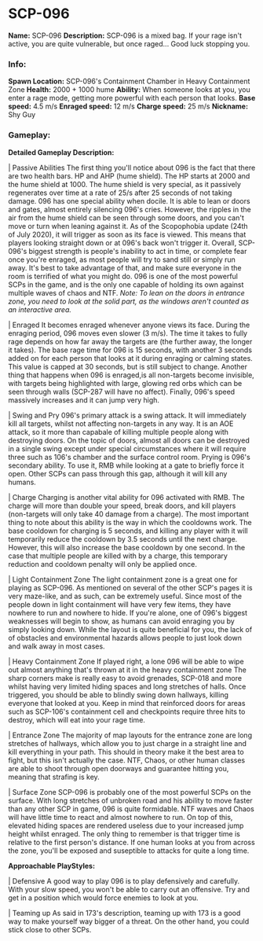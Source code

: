 # SCP-096

**Name:** SCP-096
**Description:** SCP-096 is a mixed bag. If your rage isn't active, you are quite vulnerable, but once raged... Good luck stopping you.

### Info:

**Spawn Location:** SCP-096's Containment Chamber in Heavy Containment Zone
**Health:** 2000 + 1000 hume
**Ability:** When someone looks at you, you enter a rage mode, getting more powerful with each person that looks.
**Base speed:** 4.5 m/s
**Enraged speed:** 12 m/s
**Charge speed:** 25 m/s
**Nickname:** Shy Guy

### Gameplay:

**Detailed Gameplay Description:**

| Passive Abilities
The first thing you'll notice about 096 is the fact that there are two health bars. HP and AHP (hume shield). The HP starts at 2000 and the hume shield at 1000. The hume shield is very special, as it passively regenerates over time at a rate of 25/s after 25 seconds of not taking damage. 096 has one special ability when docile. It is able to lean or doors and gates, almost entirely silencing 096's cries. However, the ripples in the air from the hume shield can be seen through some doors, and you can't move or turn when leaning against it. As of the Scopophobia update (24th of July 2020), it will trigger as soon as its face is viewed. This means that players looking straight down or at 096's back won't trigger it. Overall, SCP-096's biggest strength is people's inability to act in time, or complete fear once you're enraged, as most people will try to sand still or simply run away. It's best to take advantage of that, and make sure everyone in the room is terrified of what you might do. 096 is one of the most powerful SCPs in the game, and is the only one capable of holding its own against multiple waves of chaos and NTF.
*Note: To lean on the doors in entrance zone, you need to look at the solid part, as the windows aren't counted as an interactive area.*

| Enraged
It becomes enraged whenever anyone views its face. During the enraging period, 096 moves even slower (3 m/s). The time it takes to fully rage depends on how far away the targets are (the further away, the longer it takes). The base rage time for 096 is 15 seconds, with another 3 seconds added on for each person that looks at it during enraging or calming states. This value is capped at 30 seconds, but is still subject to change. Another thing that happens when 096 is enraged,is all non-targets become invisible, with targets being highlighted with large, glowing red orbs which can be seen through walls (SCP-287 will have no affect). Finally, 096's speed massively increases and it can jump very high.

| Swing and Pry
096's primary attack is a swing attack. It will immediately kill all targets, whilst not affecting non-targets in any way. It is an AOE attack, so it more than capabale of killing multiple people along with destroying doors. On the topic of doors, almost all doors can be destroyed in a single swing except under special circumstances where it will require three such as 106's chamber and the surface control room. Prying is 096's secondary ability. To use it, RMB while looking at a gate to briefly force it open. Other SCPs can pass through this gap, although it will kill any humans.

| Charge
Charging is another vital ability for 096 activated with RMB. The charge will more than double your speed, break doors, and kill players (non-targets will only take 40 damage from a charge). The most important thing to note about this ability is the way in which the cooldowns work. The base cooldown for charging is 5 seconds, and killing any player with it will temporarily reduce the cooldown by 3.5 seconds until the next charge. However, this will also increase the base cooldown by one second. In the case that multiple people are killed with by a charge, this temporary reduction and cooldown penalty will only be applied once.

| Light Containment Zone
The light containment zone is a great one for playing as SCP-096. As mentioned on several of the other SCP's pages it is very maze-like, and as such, can be extremely useful. Since most of the people down in light containment will have very few items, they have nowhere to run and nowhere to hide. If you're alone, one of 096's biggest weaknesses will begin to show, as humans can avoid enraging you by simply looking down. While the layout is quite beneficial for you, the lack of of obstacles and environmental hazards allows people to just look down and walk away in most cases.

| Heavy Containment Zone
If played right, a lone 096 will be able to wipe out almost anything that's thrown at it in the heavy containment zone The sharp corners make is really easy to avoid grenades, SCP-018 and more whilst having very limited hiding spaces and long stretches of halls. Once triggered, you should be able to blindly swing down hallways, killing everyone that looked at you. Keep in mind that reinforced doors for areas such as SCP-106's containment cell and checkpoints require three hits to destroy, which will eat into your rage time.

| Entrance Zone
The majority of map layouts for the entrance zone are long stretches of hallways, which allow you to just charge in a straight line and kill everything in your path. This should in theory make it the best area to fight, but this isn't actually the case. NTF, Chaos, or other human classes are able to shoot through open doorways and guarantee hitting you, meaning that strafing is key.

| Surface Zone
SCP-096 is probably one of the most powerful SCPs on the surface. With long stretches of unbroken road and his ability to move faster than any other SCP in game, 096 is quite formidable. NTF waves and Chaos will have little time to react and almost nowhere to run. On top of this, elevated hiding spaces are rendered useless due to your increased jump height whilst enraged. The only thing to remember is that trigger time is relative to the first person's distance. If one human looks at you from across the zone, you'll be exposed and suseptible to attacks for quite a long time.

**Approachable PlayStyles:**

| Defensive
A good way to play 096 is to play defensively and carefully. With your slow speed, you won't be able to carry out an offensive. Try and get in a position which would force enemies to look at you.

| Teaming up
As said in 173's description, teaming up with 173 is a good way to make yourself way bigger of a threat. On the other hand, you could stick close to other SCPs.